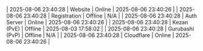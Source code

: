 | 2025-08-06 23:40:28 | Website | Online | 2025-08-06 23:40:26 |
| 2025-08-06 23:40:28 | Registration | Offline | N/A |
| 2025-08-06 23:40:28 | Auth Server | Online | 2025-08-06 23:40:26 |
| 2025-08-06 23:40:28 | Kezan (PvE) | Offline | 2025-08-03 17:58:02 |
| 2025-08-06 23:40:28 | Gurubashi (PvP) | Offline | N/A |
| 2025-08-06 23:40:28 | Cloudflare | Online | 2025-08-06 23:40:26 |
